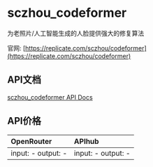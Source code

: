 # sczhou_codeformer

为老照片/人工智能生成的人脸提供强大的修复算法

官网: [https://replicate.com/sczhou/codeformer](https://replicate.com/sczhou/codeformer)

## API文档

[sczhou_codeformer API Docs](../apis/zh/sczhou_codeformer.md)

## API价格

| OpenRouter | APIhub |
|:---|:---|
| input: - output: - | input: - output: - |
